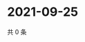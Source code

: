 # 2021-09-25

共 0 条

<!-- BEGIN WEIBO -->
<!-- 最后更新时间 Sat Sep 25 2021 13:00:28 GMT+0800 (China Standard Time) -->

<!-- END WEIBO -->
